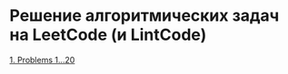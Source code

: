 # Решение алгоритмических задач на LeetCode (и LintCode)

[1. Problems 1...20](./descriptions/LeetCode_20.md)
